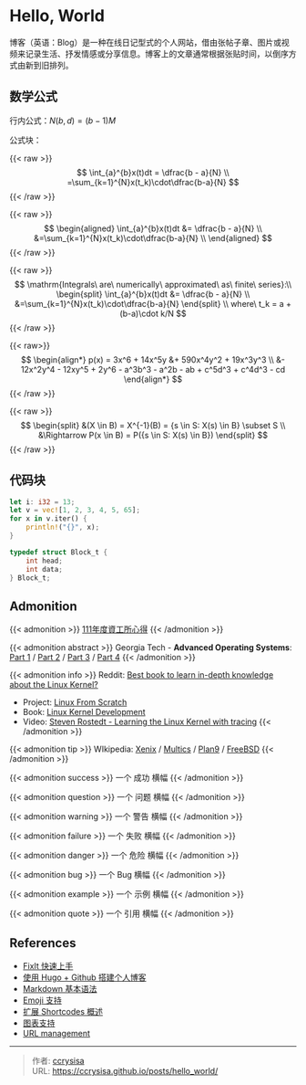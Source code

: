 # Hello, World


博客（英语：Blog）是一种在线日记型式的个人网站，借由张帖子章、图片或视频来记录生活、抒发情感或分享信息。博客上的文章通常根据张贴时间，以倒序方式由新到旧排列。

## 数学公式

行内公式：$N(b,d)=(b-1)M$

公式块：

{{< raw >}}
$$
\int_{a}^{b}x(t)dt =
\dfrac{b - a}{N} \\
=\sum_{k=1}^{N}x(t_k)\cdot\dfrac{b-a}{N}
$$
{{< /raw >}}

{{< raw >}}
$$
\begin{aligned}
\int_{a}^{b}x(t)dt &=
\dfrac{b - a}{N} \\
&=\sum_{k=1}^{N}x(t_k)\cdot\dfrac{b-a}{N} \\
\end{aligned}
$$
{{< /raw >}}

{{< raw >}}
$$
\mathrm{Integrals\ are\ numerically\ approximated\ as\ finite\ series}:\\ 
\begin{split}
\int_{a}^{b}x(t)dt &=
\dfrac{b - a}{N} \\
&=\sum_{k=1}^{N}x(t_k)\cdot\dfrac{b-a}{N}
\end{split} \\ 
where\ t_k = a + (b-a)\cdot k/N
$$
{{< /raw >}}

{{< raw>}}
$$
\begin{align*}
p(x) = 3x^6 + 14x^5y &+ 590x^4y^2 + 19x^3y^3 \\
&- 12x^2y^4 - 12xy^5 + 2y^6 - a^3b^3 - a^2b - ab + c^5d^3 + c^4d^3 - cd
\end{align*}
$$
{{< /raw >}}

{{< raw >}}
$$
\begin{split}
&(X \in B) = X^{-1}(B) = {s \in S: X(s) \in B} \subset S \\
&\Rightarrow P(x \in B) = P({s \in S: X(s) \in B})
\end{split}
$$
{{< /raw >}}

## 代码块

```rs
let i: i32 = 13;
let v = vec![1, 2, 3, 4, 5, 65];
for x in v.iter() {
    println!("{}", x);
}
```

```c
typedef struct Block_t {
    int head;
    int data;
} Block_t;
```

## Admonition

{{< admonition >}} 
[111年度資工所心得](https://hackmd.io/@ygb5JBlmSc-8GJtxiMg5Fw/B1-rO9vb9)
{{< /admonition >}}

{{< admonition abstract >}} 
Georgia Tech - **Advanced Operating Systems**:
[Part 1](https://www.youtube.com/playlist?list=PLAwxTw4SYaPkKfusBLVfklgfdcB3BNpwX) /
[Part 2](https://www.youtube.com/playlist?list=PLAwxTw4SYaPm4vV1XbFV93ZuT2saSq1hO) /
[Part 3](https://www.youtube.com/playlist?list=PLAwxTw4SYaPk5-YaXFkWY4UXdv6pVdiYg) /
[Part 4](https://www.youtube.com/playlist?list=PLAwxTw4SYaPmfaiuzJcK3tNoeKlvRR990)
{{< /admonition >}}

{{< admonition info >}} 
Reddit: [Best book to learn in-depth knowledge about the Linux Kernel?](https://www.reddit.com/r/linux/comments/z26h5h/best_book_to_learn_indepth_knowledge_about_the/)
- Project: [Linux From Scratch](https://www.linuxfromscratch.org/)
- Book: [Linux Kernel Development](https://www.amazon.com/Linux-Kernel-Development-Robert-Love/dp/0672329468)
- Video: [Steven Rostedt - Learning the Linux Kernel with tracing](https://www.youtube.com/watch?v=JRyrhsx-L5Y)
{{< /admonition >}}

{{< admonition tip >}} 
WIkipedia: 
[Xenix](https://en.wikipedia.org/wiki/Xenix) /
[Multics](https://en.wikipedia.org/wiki/Multics) /
[Plan9](https://en.wikipedia.org/wiki/Plan_9_from_Bell_Labs) /
[FreeBSD](https://en.wikipedia.org/wiki/FreeBSD)
{{< /admonition >}}

{{< admonition success >}} 一个 成功 横幅 {{< /admonition >}}

{{< admonition question >}} 一个 问题 横幅 {{< /admonition >}}

{{< admonition warning >}} 一个 警告 横幅 {{< /admonition >}}

{{< admonition failure >}} 一个 失败 横幅 {{< /admonition >}}

{{< admonition danger >}} 一个 危险 横幅 {{< /admonition >}}

{{< admonition bug >}} 一个 Bug 横幅 {{< /admonition >}}

{{< admonition example >}} 一个 示例 横幅 {{< /admonition >}}

{{< admonition quote >}} 一个 引用 横幅 {{< /admonition >}}

## References

- [FixIt 快速上手](https://fixit.lruihao.cn/zh-cn/documentation/getting-started/)
- [使用 Hugo + Github 搭建个人博客](https://zhuanlan.zhihu.com/p/105021100)
- [Markdown 基本语法](https://fixit.lruihao.cn/zh-cn/documentation/content-management/markdown-syntax/basics/)
- [Emoji 支持](https://fixit.lruihao.cn/zh-cn/guides/emoji-support/)
- [扩展 Shortcodes 概述](https://fixit.lruihao.cn/zh-cn/documentation/content-management/shortcodes/extended/introduction/#admonition)
- [图表支持](https://fixit.lruihao.cn/zh-cn/documentation/content-management/diagrams/)
- [URL management](https://gohugo.io/content-management/urls/#permalinks)





---

> 作者: [ccrysisa](https://github.com/ccrysisa)  
> URL: https://ccrysisa.github.io/posts/hello_world/  

